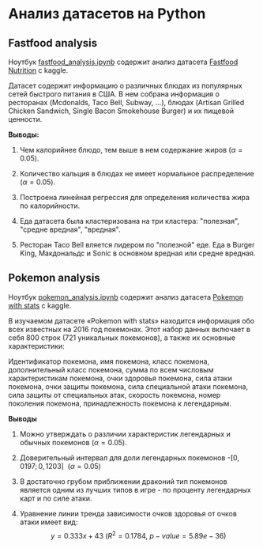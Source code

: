 # Анализ датасетов на Python

## Fastfood analysis
Ноутбук [fastfood_analysis.ipynb](./fastfood_analysis.ipynb) содержит анализ датасета [Fastfood Nutrition](https://www.kaggle.com/datasets/ulrikthygepedersen/fastfood-nutrition) с kaggle.

Датасет содержит информацию о различных блюдах из популярных сетей быстрого питания в США. 
В нем собрана информация о ресторанах (Mcdonalds, Taco Bell, Subway, ...), блюдах (Artisan Grilled Chicken Sandwich, Single Bacon Smokehouse Burger) и их пищевой ценности. 

**Выводы:**

1) Чем калорийнее блюдо, тем выше в нем содержание жиров ($\alpha = 0.05$).

2) Количество кальция в блюдах не имеет нормальное распределение ($\alpha = 0.05$).

3) Построена линейная регрессия для определения количества жира по калорийности.

4) Еда датасета была кластеризована на три кластера: "полезная", "средне вредная", "вредная".

5) Ресторан Taco Bell вляется лидером по "полезной" еде. Еда в Burger King, Макдональдс и Sonic в основном вредная или средне вредная. 

## Pokemon analysis
Ноутбук [pokemon_analysis.ipynb](./pokemon_analysis.ipynb) содержит анализ датасета [Pokemon with stats](https://www.kaggle.com/datasets/abcsds/pokemon) c kaggle.

В изучаемом датасете «Pokemon with stats» находится информация обо всех известных на 2016 год покемонах. Этот набор данных включает в себя 800 строк (721 уникальных покемонов), а также их основные характеристики: 

Идентификатор покемона, имя покемона, класс покемона, дополнительный класс покемона, сумма по всем числовым характеристикам покемона, очки здоровья покемона, сила атаки покемона, очки защиты покемона, сила специальной атаки покемона, сила защиты от специальных атак, скорость покемона, номер поколения покемона, принадлежность покемона к легендарным. 

**Выводы**

1. Можно утверждать о различии характеристик легендарных и обычных покемонов $(\alpha = 0.05)$.

2. Доверительный интервал для доли легендарных покемонов -$[0,0197; 0,1203]\ \   (\alpha = 0.05)$

3. В достаточно грубом приближении драконий тип покемонов является одним из лучших типов в игре - по проценту легендарных карт и по силе атаки.

4. Уравнение линии тренда зависимости очков здоровья от очков атаки имеет вид:
$$y = 0.333x + 43\ (R^2 = 0.1784,\   p-value = 5.89e-36)$$


